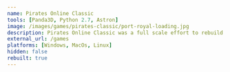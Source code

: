 ```yaml
---
name: Pirates Online Classic
tools: [Panda3D, Python 2.7, Astron]
image: /images/games/pirates-classic/port-royal-loading.jpg
description: Pirates Online Classic was a full scale effort to rebuild the 2007 version of the defunct Disney MMO "Pirates of the Caribbean Online" using the latest version of the Panda3D game engine and Astron server.
external_url: /games
platforms: [Windows, MacOs, Linux]
hidden: false
rebuilt: true
---
```

